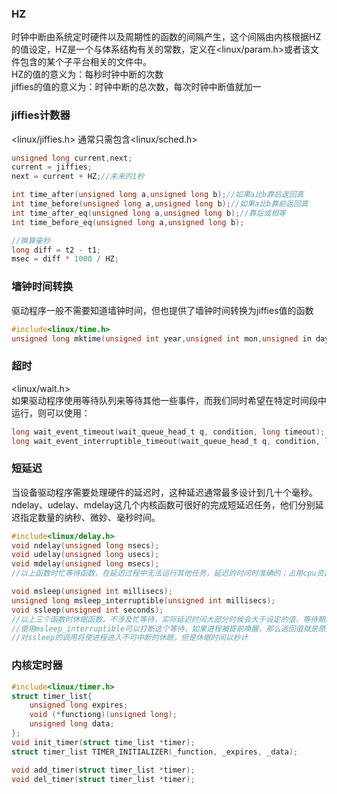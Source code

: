 ### HZ   
时钟中断由系统定时硬件以及周期性的函数的间隔产生，这个间隔由内核根据HZ的值设定，HZ是一个与体系结构有关的常数，定义在<linux/param.h>或者该文件包含的某个子平台相关的文件中。    
HZ的值的意义为：每秒时钟中断的次数  
jiffies的值的意义为：时钟中断的总次数，每次时钟中断值就加一


### jiffies计数器  
<linux/jiffies.h>   通常只需包含<linux/sched.h>   
```C
unsigned long current,next;
current = jiffies;
next = current + HZ;//未来的1秒 

int time_after(unsigned long a,unsigned long b);//如果a比b靠后返回真  
int time_before(unsigned long a,unsigned long b);//如果a比b靠前返回真
int time_after_eq(unsigned long a,unsigned long b);//靠后或相等 
int time_before_eq(unsigned long a,unsigned long b);

//换算毫秒  
long diff = t2 - t1;
msec = diff * 1000 / HZ;
```


### 墙钟时间转换   
驱动程序一般不需要知道墙钟时间，但也提供了墙钟时间转换为jiffies值的函数  
```C
#include<linux/time.h>
unsigned long mktime(unsigned int year,unsigned int mon,unsigned in day,unsigned int hour,unsigned int min,unsigned int sec);
```

### 超时 
<linux/wait.h>   
如果驱动程序使用等待队列来等待其他一些事件，而我们同时希望在特定时间段中运行，则可以使用：  
```C
long wait_event_timeout(wait_queue_head_t q, condition, long timeout);
long wait_event_interruptible_timeout(wait_queue_head_t q, condition, long time_out);
```  

### 短延迟   
当设备驱动程序需要处理硬件的延迟时，这种延迟通常最多设计到几十个毫秒。  ndelay、udelay、mdelay这几个内核函数可很好的完成短延迟任务，他们分别延迟指定数量的纳秒、微妙、毫秒时间。  
```C
#include<linux/delay.h>
void ndelay(unsigned long nsecs);
void udelay(unsigned long usecs);
void mdelay(unsigned long msecs);
//以上函数时忙等待函数，在延迟过程中无法运行其他任务，延迟的时间时准确的；占用cpu资源，导致其他功能也无法使用cpu资源；

void msleep(unsigned int millisecs);
unsigned long msleep_interruptible(unsigned int millisecs);
void ssleep(unsigned int seconds);
//以上三个函数时休眠函数，不涉及忙等待，实际延迟时间大部分时候会大于设定的值，等待期间不会占用cpu资源  
//使用msleep_interruptible可以打断这个等待，如果进程被提前唤醒，那么返回值就是原先请求休眠时间的剩余毫秒数。  
//对ssleep的调用将使进程进入不可中断的休眠，但是休眠时间以秒计
```

### 内核定时器  
```C
#include<linux/timer.h>  
struct timer_list{
    unsigned long expires;
    void (*functiong)(unsigned long);
    unsigned long data;
};
void init_timer(struct time_list *timer);
struct timer_list TIMER_INITIALIZER(_function, _expires, _data);

void add_timer(struct timer_list *timer);
void del_timer(struct timer_list *timer);
```

